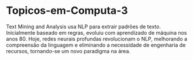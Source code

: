 # Topicos-em-Computa-3
Text Mining and Analysis usa NLP para extrair padrões de texto. Inicialmente baseado em regras, evoluiu com aprendizado de máquina nos anos 80. Hoje, redes neurais profundas revolucionam o NLP, melhorando a compreensão da linguagem e eliminando a necessidade de engenharia de recursos, tornando-se um novo paradigma na área.
